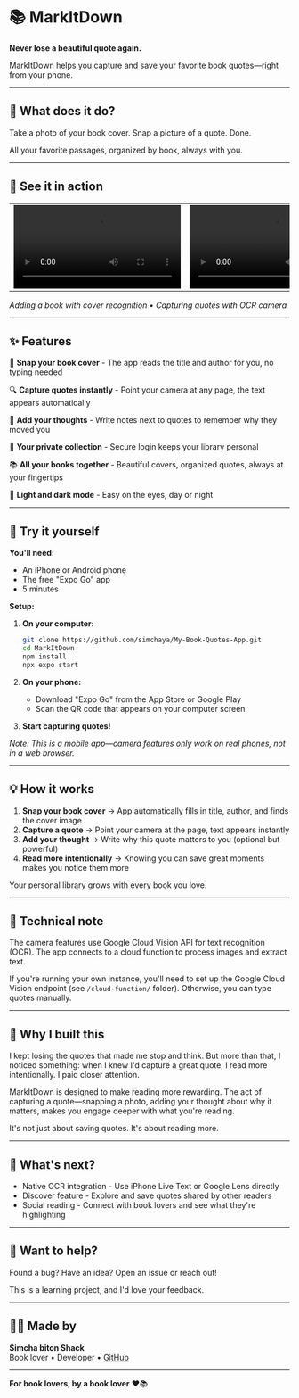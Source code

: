 # 📚 MarkItDown

**Never lose a beautiful quote again.**

MarkItDown helps you capture and save your favorite book quotes—right from your phone.

---

## 📖 What does it do?

Take a photo of your book cover. Snap a picture of a quote. Done.

All your favorite passages, organized by book, always with you.

---

## 🎥 See it in action

<table>
<tr>
<td>
  <video width="300" src="https://github.com/user-attachments/assets/baf7346b-d01b-48f9-b5c4-c71d60f2c218" controls></video>
</td>
<td>
  <video width="300" src="https://github.com/user-attachments/assets/f11c20b2-0a12-40f7-b3d0-6a2cff24855b" controls></video>
</td>
</tr>
</table>

*Adding a book with cover recognition • Capturing quotes with OCR camera*

---

## ✨ Features

📸 **Snap your book cover** - The app reads the title and author for you, no typing needed

🔍 **Capture quotes instantly** - Point your camera at any page, the text appears automatically

💭 **Add your thoughts** - Write notes next to quotes to remember why they moved you

🔐 **Your private collection** - Secure login keeps your library personal

📚 **All your books together** - Beautiful covers, organized quotes, always at your fingertips

🌙 **Light and dark mode** - Easy on the eyes, day or night

---

## 🚀 Try it yourself

**You'll need:**
- An iPhone or Android phone
- The free "Expo Go" app
- 5 minutes

**Setup:**

1. **On your computer:**
   ```bash
   git clone https://github.com/simchaya/My-Book-Quotes-App.git
   cd MarkItDown
   npm install
   npx expo start
   ```

2. **On your phone:**
   - Download "Expo Go" from the App Store or Google Play
   - Scan the QR code that appears on your computer screen

3. **Start capturing quotes!**

*Note: This is a mobile app—camera features only work on real phones, not in a web browser.*

---

## 💡 How it works

1. **Snap your book cover** → App automatically fills in title, author, and finds the cover image
2. **Capture a quote** → Point your camera at the page, text appears instantly
3. **Add your thought** → Write why this quote matters to you (optional but powerful)
4. **Read more intentionally** → Knowing you can save great moments makes you notice them more

Your personal library grows with every book you love.

---

## 📝 Technical note

The camera features use Google Cloud Vision API for text recognition (OCR). The app connects to a cloud function to process images and extract text.

If you're running your own instance, you'll need to set up the Google Cloud Vision endpoint (see `/cloud-function/` folder). Otherwise, you can type quotes manually.

---

## 🎯 Why I built this

I kept losing the quotes that made me stop and think. But more than that, I noticed something: when I knew I'd capture a great quote, I read more intentionally. I paid closer attention.

MarkItDown is designed to make reading more rewarding. The act of capturing a quote—snapping a photo, adding your thought about why it matters, makes you engage deeper with what you're reading.

It's not just about saving quotes. It's about reading more.

---

## 🔮 What's next?

- Native OCR integration - Use iPhone Live Text or Google Lens directly
- Discover feature - Explore and save quotes shared by other readers
- Social reading - Connect with book lovers and see what they're highlighting
  
---

## 🤝 Want to help?

Found a bug? Have an idea? Open an issue or reach out!

This is a learning project, and I'd love your feedback.

---

## 👩‍💻  Made by

**Simcha biton Shack**  
Book lover • Developer • [GitHub](https://github.com/simchaya)

---

**For book lovers, by a book lover** ❤️📚
